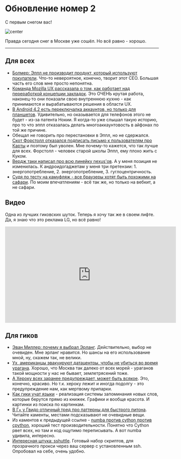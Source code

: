 # Обновление номер 2

С первым снегом вас!

![center](http://img-fotki.yandex.ru/get/5606/tm22-33.43/0_6462a_87cde875_orig)

Правда сегодня снег в Москве уже сошёл. Но всё равно - хорошо.

-----

## Для всех
* [Болмер: Эппл не производит продукт, который используют покупатели](http://www.tuaw.com/2012/10/29/ballmer-apple-has-not-produced-a-product-that-customers-use/). Что-то невероятное, конечно, творит этот CEO. Большая часть его слов мне просто непонятна.
* [Команда Mozilla UX рассказала о том, как работает над переработкой концепции закладок](https://blog.mozilla.org/ux/2012/10/save-for-later/). Это ОЧЕНЬ крутая работа, наконец-то они показали свою внутреннюю кухню - как принимаются и вырабатываются решения в области UX.
* [В Android 4.2 есть переключалка аккаунтов, но только для планшетов](http://techcrunch.com/2012/10/29/why-android-jelly-bean-4-2s-multiple-user-account-switching-is-tablet-only-hint-nokia-patented-it-for-phones/). Удивительно, но оказывается для телефонов этого не будет - из-за патента Нокии. Я когда-то уже слышал такую историю, про то что эппл отказалась делать многоаккаунтовость в айфонах по той же причине.
* Обещал не говорить про перестановки в Эппл, но не сдержался. [Скот Форстолл отказался подписать письмо к пользователям про Карты](http://online.wsj.com/article/SB10001424052970204840504578087192497916304.html?mod=WSJ_hp_LEFTWhatsNewsCollection) и поэтому был уволен. Мне почему-то кажется, что так лучше для всех. Форстолл - человек старой школы Эппл, ему плохо жить с Куком.
* [Вердж таки написал про всю линейку nexus'ов](http://www.theverge.com/2012/10/29/3570034/inside-android-building-the-nexus-4-nexus-10-android-4-2). А у меня позиция не изменилась. К андроидогаджетам у меня три претензии: 1. энергопотребление, 2. энергопотребление, 3. гуглоцентричность.
* [Судя по тесту на камуфляж - все браузеры хотят быть похожими на сафари](http://blog.html5test.com/post/33951003573/everybody-wants-to-be-like-safari). По моим впечатлениям - всё так же, но только на вебкит, а не сафари.

## Видео

Одна из лучших гиковских шуток. Теперь я хочу так же в своем лифте. Да, я знаю что это реклама LG, но всё равно!

<iframe width="560" height="315" src="http://www.youtube.com/embed/NeXMxuNNlE8" frameborder="0" allowfullscreen></iframe>


## Для гиков
* [Эван Миллер: почему я выбрал Эрланг](http://www.evanmiller.org/why-i-program-in-erlang.html). Действительно, выбор не очевиден. Мне эрланг нравится. Но шансы на его использование мной, ну, скажем так, не велики.
* [Ух, американцы эвакуируют датацентры, чтобы не убиться во время урагана](http://pastebin.com/9Fr2eW6U). Хорошо, что Москва так далеко от всех морей - ураганов такой мощности у нас не бывает, землетрясений тоже.
* [А Хероку всех заранее предупреждает, может быть всякое](https://status.heroku.com/incidents/460). Это, конечно, красиво. Но т.к. хероку лежит и иногда подолгу - это предупреждение нам, как мертвому припарки.
* [Как гики учат языки](http://blog.rinik.net/hacking-language) - реализация системы запоминания новых слов, которые берутся прямо из книжек. Графики и вообще красота. И картинки из поиска по картинкам.
* [В Г+ у Гвидо отличный тред про паттерны для быстрого питона](https://plus.google.com/115212051037621986145/posts/HajXHPGN752). Читайте каменты, местами подсказывают не очевидные вещи.
* Из каментов к предыдущей ссылке - [numba против cython против cpython](http://jakevdp.github.com/blog/2012/08/24/numba-vs-cython/), хороший тест производительности. Понятно что Cython рвет всех, но там и код ощутимо переписывать. А вот numba удивила, интересно.
* [Интересная штука: sshuttle](https://github.com/apenwarr/sshuttle). Готовый набор скриптов, для прозрачного прокси через ваш сервер с установленным ssh. Опробовал на себе, очень удобно.
